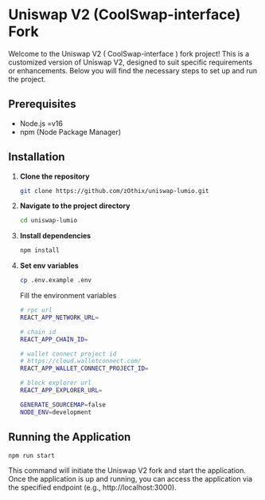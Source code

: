 # Uniswap V2 (CoolSwap-interface) Fork

Welcome to the Uniswap V2 ( CoolSwap-interface ) fork project! This is a customized version of Uniswap V2, designed to suit specific requirements or enhancements. Below you will find the necessary steps to set up and run the project.

## Prerequisites

- Node.js =v16
- npm (Node Package Manager)

## Installation

1. **Clone the repository**

   ```bash
   git clone https://github.com/zOthix/uniswap-lumio.git
   ```

2. **Navigate to the project directory**
   ```bash
   cd uniswap-lumio
   ```
3. **Install dependencies**

   ```bash
   npm install
   ```

4. **Set env variables**
   ```bash
   cp .env.example .env
   ```

   Fill the environment variables
   
   ```bash
   # rpc url
   REACT_APP_NETWORK_URL=

   # chain id
   REACT_APP_CHAIN_ID=

   # wallet connect project id
   # https://cloud.walletconnect.com/
   REACT_APP_WALLET_CONNECT_PROJECT_ID=

   # block explorer url
   REACT_APP_EXPLORER_URL=

   GENERATE_SOURCEMAP=false
   NODE_ENV=development
   ```


## Running the Application

```bash
npm run start
````

This command will initiate the Uniswap V2 fork and start the application. Once the application is up and running, you can access the application via the specified endpoint (e.g., http://localhost:3000).

